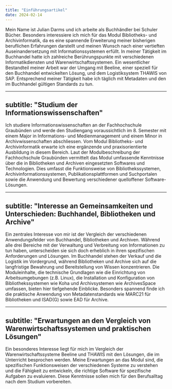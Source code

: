 ```yaml
---
title: "Einführungsartikel"
date: 2024-02-14
---
```

Mein Name ist Julian Darms und ich arbeite als Buchhändler bei Schuler Bücher. Besonders interessiere ich mich für das Modul Bibliotheks- und Archivinformatik, da es eine spannende Erweiterung meiner bisherigen beruflichen Erfahrungen darstellt und meinen Wunsch nach einer vertieften Auseinandersetzung mit Informationssystemen erfüllt. In meiner Tätigkeit im Buchhandel hatte ich zahlreiche Berührungspunkte mit verschiedenen Informatikdiensten und Warenwirtschaftssystemen. Ein wesentlicher Bestandteil meiner Arbeit war der Umgang mit Beeline, einer speziell für den Buchhandel entwickelten Lösung, und dem Logistiksystem THAWIS von SAP. Entsprechend meiner Tätigkeit habe ich täglich mit Metadaten und den im Buchhandel gültigen Standards zu tun.

---
subtitle: "Studium der Informationswissenschaften"
---

Ich studiere Informationswissenschaften an der Fachhochschule Graubünden und werde den Studiengang voraussichtlich im 8. Semester mit einem Major in Informations- und Medienmanagement und einem Minor in Archivwissenschaften abschliessen. 
Vom Modul Bibliotheks- und Archivinformatik erwarte ich eine ergänzende und praxisorientierte Ausbildung in diesem Bereich. Laut der Modulbeschreibung der Fachhochschule Graubünden vermittelt das Modul umfassende Kenntnisse über die in Bibliotheken und Archiven eingesetzten Softwares und Technologien. Dies umfasst die Funktionsweise von Bibliothekssystemen, Archivinformationssystemen, Publikationsplattformen und Suchportalen sowie die Anwendung und Bewertung verschiedener quelloffener Software-Lösungen.

---
subtitle: "Interesse an Gemeinsamkeiten und Unterschieden: Buchhandel, Bibliotheken und Archive"
---


Ein zentrales Interesse von mir ist der Vergleich der verschiedenen Anwendungsfelder von Buchhandel, Bibliotheken und Archiven. Während alle drei Bereiche mit der Verwaltung und Verbreitung von Informationen zu tun haben, unterscheiden sie sich doch erheblich in ihren spezifischen Anforderungen und Lösungen. Im Buchhandel stehen der Verkauf und die Logistik im Vordergrund, während Bibliotheken und Archive sich auf die langfristige Bewahrung und Bereitstellung von Wissen konzentrieren. Die Moduleinhalte, die technische Grundlagen wie die Einrichtung von Arbeitsumgebungen (z.B. Linux), die Installation und Konfiguration von Bibliothekssystemen wie Koha und Archivsystemen wie ArchivesSpace umfassen, bieten hier tiefgehende Einblicke. Besonders spannend finde ich die praktische Anwendung von Metadatenstandards wie MARC21 für Bibliotheken und ISAD(G) sowie EAD für Archive.

---
subtitle: "Erwartungen an den Vergleich von Warenwirtschaftssystemen und praktischen Lösungen"
---


Ein besonderes Interesse liegt für mich im Vergleich der Warenwirtschaftssysteme Beeline und THAWIS mit den Lösungen, die im Unterricht besprochen werden. Meine Erwartungen an das Modul sind, die spezifischen Funktionsweisen der verschiedenen Systeme zu verstehen und die Fähigkeit zu entwickeln, die richtige Software für spezifische Aufgaben zu evaluieren. Diese Kenntnisse sollen mich für den Berufsalltag nach dem Studium vorbereiten.

